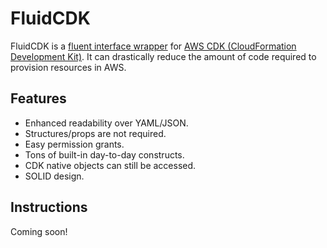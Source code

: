 # FluidCDK

FluidCDK is a [fluent interface wrapper](https://en.wikipedia.org/wiki/Fluent_interface) for [AWS CDK (CloudFormation Development Kit)](https://aws.amazon.com/cdk/). It can drastically reduce the amount of code required to provision resources in AWS.

## Features

* Enhanced readability over YAML/JSON.
* Structures/props are not required.
* Easy permission grants.
* Tons of built-in day-to-day constructs.
* CDK native objects can still be accessed.
* SOLID design.

## Instructions

Coming soon!
